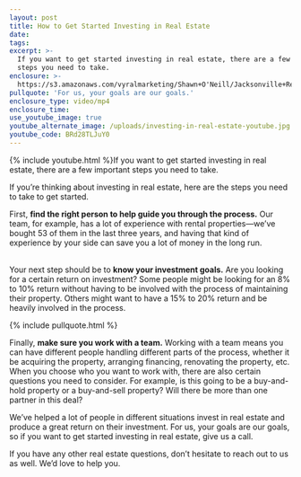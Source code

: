 ```yaml
---
layout: post
title: How to Get Started Investing in Real Estate
date:
tags:
excerpt: >-
  If you want to get started investing in real estate, there are a few important
  steps you need to take.
enclosure: >-
  https://s3.amazonaws.com/vyralmarketing/Shawn+O'Neill/Jacksonville+Real+Estate+Agent-+How+to+Get+Started+Investing+in+Real+Estate.mp4
pullquote: 'For us, your goals are our goals.'
enclosure_type: video/mp4
enclosure_time:
use_youtube_image: true
youtube_alternate_image: /uploads/investing-in-real-estate-youtube.jpg
youtube_code: BRd28TLJuY0
---
```


{% include youtube.html %}If you want to get started investing in real estate, there are a few important steps you need to take.

If you’re thinking about investing in real estate, here are the steps you need to take to get started.

First, **find the right person to help guide you through the process.** Our team, for example, has a lot of experience with rental properties—we’ve bought 53 of them in the last three years, and having that kind of experience by your side can save you a lot of money in the long run.

<br>Your next step should be to **know your investment goals.** Are you looking for a certain return on investment? Some people might be looking for an 8% to 10% return without having to be involved with the process of maintaining their property. Others might want to have a 15% to 20% return and be heavily involved in the process.

{% include pullquote.html %}

Finally, **make sure you work with a team.** Working with a team means you can have different people handling different parts of the process, whether it be acquiring the property, arranging financing, renovating the property, etc. When you choose who you want to work with, there are also certain questions you need to consider. For example, is this going to be a buy-and-hold property or a buy-and-sell property? Will there be more than one partner in this deal?

We’ve helped a lot of people in different situations invest in real estate and produce a great return on their investment. For us, your goals are our goals, so if you want to get started investing in real estate, give us a call.

If you have any other real estate questions, don’t hesitate to reach out to us as well. We’d love to help you.